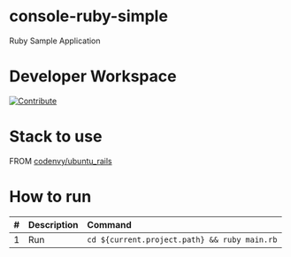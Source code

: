 # console-ruby-simple

Ruby Sample Application

# Developer Workspace
[![Contribute](http://beta.codenvy.com/factory/resources/codenvy-contribute.svg)](http://beta.codenvy.com/f?id=tv9l8ybs6hx0l0mz)

# Stack to use

FROM [codenvy/ubuntu_rails](https://hub.docker.com/r/codenvy/ubuntu_rails/)

# How to run

| #       | Description           | Command  |
| :------------- |:-------------| :-----|
| 1      | Run | `cd ${current.project.path} && ruby main.rb` |